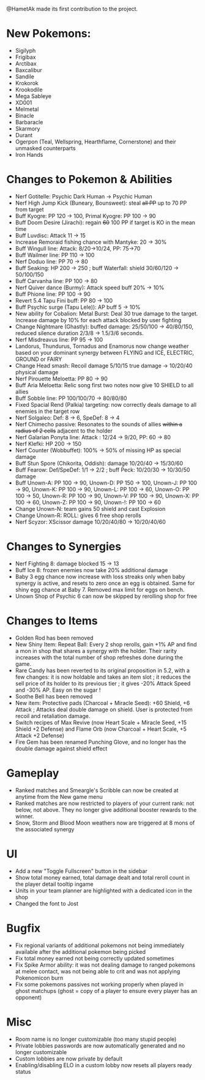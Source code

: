 @HametAk made its first contribution to the project.

# New Pokemons:

- Sigilyph
- Frigibax
- Arctibax
- Baxcalibur
- Sandile
- Krokorok
- Krookodile
- Mega Sableye
- XD001
- Melmetal
- Binacle
- Barbaracle
- Skarmory
- Durant
- Ogerpon (Teal, Wellspring, Hearthflame, Cornerstone) and their unmasked counterparts
- Iron Hands

# Changes to Pokemon & Abilities

- Nerf Gotitelle: Psychic Dark Human -> Psychic Human
- Nerf High Jump Kick (Buneary, Bounsweet): steal ~~all PP~~ up to 70 PP from target
- Buff Kyogre: PP 120 → 100, Primal Kyogre: PP 100 → 90
- Buff Doom Desire (Jirachi): regain ~~60~~ 100 PP if target is KO in the mean time
- Buff Luvdisc: Attack 11 → 15
- Increase Remoraid fishing chance with Mantyke: 20 → 30%
- Buff Wingull line: Attack: 8/20→10/24, PP: 75→70
- Buff Wailmer line: PP 110 → 100
- Nerf Doduo line: PP 70 → 80
- Buff Seaking: HP 200 → 250 ; buff Waterfall: shield 30/60/120 → 50/100/150
- Buff Carvanha line: PP 100 → 80
- Nerf Quiver dance (Burmy): Attack speed buff 20% → 10%
- Buff Phione line: PP 100 → 90
- Revert 5.4 Tapu Fini buff: PP 80 → 100
- Buff Psychic surge (Tapu Lele)): AP buff 5 → 10%
- New ability for Cobalion: Metal Burst: Deal 30 true damage to the target. Increase damage by 10% for each attack blocked by user fighting
- Change Nightmare (Ghastly): buffed damage: 25/50/100 → 40/80/150, reduced silence duration 2/3/8 → 1.5/3/6 seconds.
- Nerf Misdreavus line: PP 95 → 100
- Landorus, Thundurus, Tornadus and Enamorus now change weather based on your dominant synergy between FLYING and ICE, ELECTRIC, GROUND or FAIRY
- Change Head smash: Recoil damage 5/10/15 true damage → 10/20/40 physical damage
- Nerf Pirouette Meloetta: PP 80 → 90
- Buff Aria Meloetta: Relic song first two notes now give 10 SHIELD to all allies
- Buff Sobble line: PP 100/100/70 → 80/80/80
- Fixed Spacial Rend (Palkia) targeting: now correctly deals damage to all enemies in the target row
- Nerf Solgaleo: Def: 8 → 6, SpeDef: 8 → 4
- Nerf Chimecho passive: Resonates to the sounds of allies ~~within a radius of 2 cells~~ adjacent to the holder
- Nerf Galarian Ponyta line: Attack : 12/24 → 9/20, PP: 60 → 80
- Nerf Klefki: HP 200 → 150
- Nerf Counter (Wobbuffet): 100% → 50% of missing HP as special damage
- Buff Stun Spore (Chikorita, Oddish): damage 10/20/40 → 15/30/60
- Buff Fearow: Def/SpeDef: 1/1 → 2/2 ; buff Peck: 10/20/30 → 10/30/50 damage
- Buff Unown-A: PP 100 → 90, Unown-D: PP 150 → 100, Unown-J: PP 100 → 90, Unown-K: PP 100 → 90, Unown-L: PP 100 → 60, Unown-O: PP 100 → 50, Unown-R: PP 100 → 90, Unown-V: PP 100 → 90, Unown-X: PP 100 → 60, Unown-Z: PP 100 → 90, Unown-!: PP 100 → 60
- Change Unown-N: team gains 50 shield and cast Explosion
- Change Unown-R: ROLL: gives 6 free shop rerolls
- Nerf Scyzor: XScissor damage 10/20/40/80 → 10/20/40/60

# Changes to Synergies

- Nerf Fighting 8: damage blocked 15 → 13
- Buff Ice 8: frozen enemies now take 20% additional damage
- Baby 3 egg chance now increase with loss streaks only when baby synergy is active, and resets to zero once an egg is obtained. Same for shiny egg chance at Baby 7. Removed max limit for eggs on bench.
- Unown Shop of Psychic 6 can now be skipped by rerolling shop for free

# Changes to Items

- Golden Rod has been removed
- New Shiny Item: Repeat Ball: Every 2 shop rerolls, gain +1% AP and find a mon in shop that shares a synergy with the holder. Their rarity increases with the total number of shop refreshes done during the game.
- Rare Candy has been reverted to its original proposition in 5.2, with a few changes: it is now holdable and takes an item slot ; it reduces the sell price of its holder to its previous tier ; it gives -20% Attack Speed and -30% AP. Easy on the sugar !
- Soothe Bell has been removed
- New item: Protective pads (Charcoal + Miracle Seed): +60 Shield, +6 Attack ; Attacks deal double damage on shield. User is protected from recoil and retaliation damage.
- Switch recipes of Max Revive (now Heart Scale + Miracle Seed, +15 Shield +2 Defense) and Flame Orb (now Charcoal + Heart Scale, +5 Attack +2 Defense)
- Fire Gem has been renamed Punching Glove, and no longer has the double damage against shield effect

# Gameplay

- Ranked matches and Smeargle's Scribble can now be created at anytime from the New game menu
- Ranked matches are now restricted to players of your current rank: not below, not above. They no longer give additional booster rewards to the winner.
- Snow, Storm and Blood Moon weathers now are triggered at 8 mons of the associated synergy

# UI

- Add a new "Toggle Fullscreen" button in the sidebar
- Show total money earned, total damage dealt and total reroll count in the player detail tooltip ingame
- Units in your team planner are highlighted with a dedicated icon in the shop
- Changed the font to Jost

# Bugfix

- Fix regional variants of additional pokemons not being immediately available after the additional pokemon being picked
- Fix total money earned not being correctly updated sometimes
- Fix Spike Armor ability: it was not dealing damage to ranged pokemons at melee contact, was not being able to crit and was not applying Pokenomicon burn
- Fix some pokemons passives not working properly when played in ghost matchups (ghost = copy of a player to ensure every player has an opponent)

# Misc

- Room name is no longer customizable (too many stupid people)
- Private lobbies passwords are now automatically generated and no longer customizable
- Custom lobbies are now private by default
- Enabling/disabling ELO in a custom lobby now resets all players ready status
